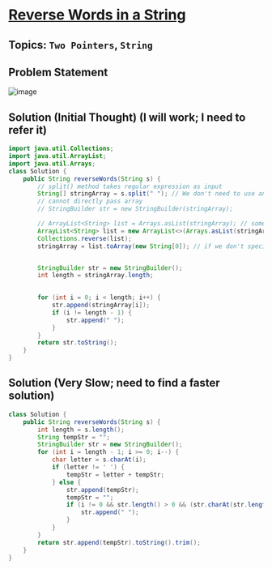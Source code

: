 # [Reverse Words in a String](https://leetcode.com/problems/reverse-words-in-a-string/description/?envType=study-plan-v2&envId=top-interview-150)
## Topics: `Two Pointers`, `String`
## Problem Statement
![image](https://github.com/SiddhantKumarMaurya/LeetCode_Questions/assets/107787014/aa2d0985-a7a7-47c7-bc79-1c4df1f6784f)
## Solution (Initial Thought) (I will work; I need to refer it)
```java
import java.util.Collections;
import java.util.ArrayList;
import java.util.Arrays;
class Solution {
    public String reverseWords(String s) {
        // split() method takes regular expression as input
        String[] stringArray = s.split(" "); // We don't need to use any wrapper class as String itself is a class.
        // cannot directly pass array
        // StringBuilder str = new StringBuilder(stringArray);

        // ArrayList<String> list = Arrays.asList(stringArray); // somehow this did not work
        ArrayList<String> list = new ArrayList<>(Arrays.asList(stringArray));
        Collections.reverse(list);
        stringArray = list.toArray(new String[0]); // if we don't specify the type it will create an array of type Object;


        StringBuilder str = new StringBuilder();
        int length = stringArray.length;
        

        for (int i = 0; i < length; i++) {
            str.append(stringArray[i]);
            if (i != length - 1) {
                str.append(" ");
            }
        }
        return str.toString();
    }
}
```
## Solution (Very Slow; need to find a faster solution)
```java
class Solution {
    public String reverseWords(String s) {
        int length = s.length();
        String tempStr = "";
        StringBuilder str = new StringBuilder();
        for (int i = length - 1; i >= 0; i--) {
            char letter = s.charAt(i);
            if (letter != ' ') {
                tempStr = letter + tempStr;
            } else {
                str.append(tempStr);
                tempStr = "";
                if (i != 0 && str.length() > 0 && (str.charAt(str.length() - 1) != ' ')) {
                    str.append(" ");
                }
            }
        }
        return str.append(tempStr).toString().trim();
    }
}
```
